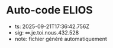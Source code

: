# Auto-code ELIOS
- ts: 2025-09-21T17:36:42.756Z
- sig: ∞.je.toi.nous.432.528
- note: fichier généré automatiquement